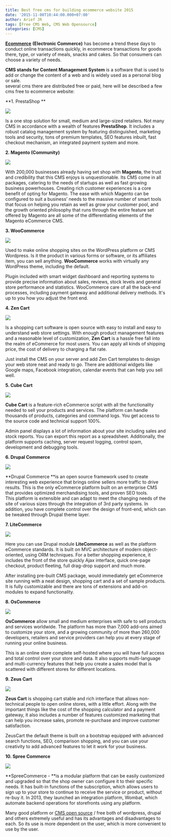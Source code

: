 ```yaml
---
title: Best free cms for building ecommerce website 2015
date: '2015-11-08T10:44:00.000+07:00'
author: Arief JR
tags: [Free CMS Web, CMS Web Opensource]
categories: [CMS]
---
```


[**Ecommerce**](https://arief-jr.blogspot.com/) **(Electronic Commerce)** has become a trend these days to conduct online transactions quickly, in ecommerce transactions for goods there, type, or variety of meals, snacks and cakes. So that consumers can choose a variety of needs.  

**CMS stands for Content Management System** is a software that is used to add or change the content of a web and is widely used as a personal blog or sale.  
several cms there are distributed free or paid, here will be described a few cms free to ecommerce website:  

**1. PrestaShop **  


![](https://2.bp.blogspot.com/-k0XzM4Azojw/VjtlAGLWWGI/AAAAAAAACVM/RAYW2nSPHxk/s1600/PrestaShop.jpg)

Is a one stop solution for small, medium and large-sized retailers. Not many CMS in accordance with a wealth of features **PrestaShop**. It includes a robust catalog management system by featuring distinguished, marketing tools and security, tons of premium templates, SEO features inbuilt, fast checkout mechanism, an integrated payment system and more.  

**2. Magento (Community)**  

![](https://1.bp.blogspot.com/-o2vbuUKCQm8/Vjt2NSLQkiI/AAAAAAAACVc/9DXDO1OtGl0/s1600/1-Magento.jpg)

With 200,000 businesses already having set shop with **Magento**, the trust and credibility that this CMS enjoys is unquestionable. Its CMS come in all packages, catering to the needs of startups as well as fast growing business powerhouses. Creating rich customer experiences is a core benefit of opting for Magento. The ease with which Magento can be configured to suit a business’ needs to the massive number of smart tools that focus on helping you retain as well as grow your customer pool, and the growth oriented philosophy that runs through the entire feature set offered by Magento are all some of the differentiating elements of the Magento eCommerce CMS.  

**3. WooCommerce**  

![](https://4.bp.blogspot.com/-A3hASKCTX-I/Vj69FrbN6XI/AAAAAAAACWE/k5lD5BTCGXc/s1600/WooCommerce.jpg)

Used to make online shopping sites on the WordPress platform or CMS Wordpress. Is it the product in various forms or software, or its affiliates item, you can sell anything. **WooCommerce** works with virtually any WordPress theme, including the default.  

Plugin included with smart widget dashboard and reporting systems to provide precise information about sales, reviews, stock levels and general store performance and statistics. WooCommerce care of all the back-end processes, including payment gateway and additional delivery methods. It's up to you how you adjust the front end.  

**4. Zen Cart**  

![](https://2.bp.blogspot.com/-cjn4YaYVv6A/Vj69zT-TZ6I/AAAAAAAACWM/HaL6InwbpXE/s1600/zen-cart.jpg)

Is a shopping cart software is open source with easy to install and easy to understand web store settings. With enough product management features and a reasonable level of customization, **Zen Cart** is a hassle free fall into the realm of eCommerce for most users. You can apply all kinds of shipping price, the cost of delivery to charging a flat rate.  

Just install the CMS on your server and add Zen Cart templates to design your web store neat and ready to go. There are additional widgets like Google maps, Facebook integration, calendar events that can help you sell well.  

**5. Cube Cart**  

![](https://4.bp.blogspot.com/-0mlGUYSkID0/Vj6-qMI2-kI/AAAAAAAACWU/-7QldPkzJtA/s1600/CubeCart.jpg)

**Cube Cart** is a feature-rich eCommerce script with all the functionality needed to sell your products and services. The platform can handle thousands of products, categories and command logs. You get access to the source code and technical support 100%.  

Admin panel displays a lot of information about your site including sales and stock reports. You can export this report as a spreadsheet. Additionally, the platform supports caching, server request logging, control spam, development and debugging tools.  

**6. Drupal Commerce**  

![](https://1.bp.blogspot.com/-Op__TIC1JrI/Vj6_i28jO8I/AAAAAAAACWc/8oB0yMce-ZM/s1600/Drupal-eCommerce.jpg)


**Drupal Commerce **is an open source framework used to create interesting web experience that brings online sellers more traffic to drive results. This is the only eCommerce platform built on an enterprise CMS that provides optimized merchandising tools, and proven SEO tools.  
This platform is extensible and can adapt to meet the changing needs of the site of various sizes through the integration of 3rd party systems. In addition, you have complete control over the design of front-end, which can be tweaked through Drupal theme layer.  

**7. LiteCommerce**  

![](https://4.bp.blogspot.com/-IquklfABcVo/Vj7Aeaw05-I/AAAAAAAACWo/dq6YAAWC67U/s1600/LiteCommerce.jpg)


Here you can use Drupal module **LiteCommerce** as well as the platform eCommerce standards. It is built on MVC architecture of modern object-oriented, using ORM techniques. For a better shopping experience, it includes the front of the store quickly Ajax interface, quick one-page checkout, product fleeting, full drag-drop support and much more.  

After installing pre-built CMS package, would immediately get eCommerce site running with a neat design, shopping cart and a set of sample products. It is fully customizable and there are tons of extensions and add-on modules to expand functionality.  

**8. OsCommerce**  

![](https://3.bp.blogspot.com/-hBHFtA0rOrI/Vj7B48S961I/AAAAAAAACW0/PJ_eNod7Swg/s1600/oscommerce.jpg)

**OsCommerce** allow small and medium enterprises with safe to sell products and services worldwide. The platform has more than 7,000 add-ons aimed to customize your store, and a growing community of more than 260,000 developers, retailers and service providers can help you at every stage of running your online business.  

This is an online store complete self-hosted where you will have full access and total control over your store and data. It also supports multi-language and multi-currency features that help you create a sales model that is scattered with different stores for different locations.  

**9. Zeus Cart**  

![](https://4.bp.blogspot.com/-BlYRtaJxCyM/Vj7CLq88QUI/AAAAAAAACW8/cieL6nimD1A/s1600/ZeusCart.jpg)


**Zeus Cart** is shopping cart stable and rich interface that allows non-technical people to open online stores, with a little effort. Along with the important things like the cost of the shopping calculator and a payment gateway, it also includes a number of features customized marketing that can help you increase sales, promote re-purchase and improve customer satisfaction.

ZeusCart the default theme is built on a bootstrap equipped with advanced search functions, SEO, comparison shopping, and you can use your creativity to add advanced features to let it work for your business.

**10. Spree Commerce**

![](https://3.bp.blogspot.com/-3y5kGrN6r6k/Vj7DF_CT3gI/AAAAAAAACXI/NfYE0QE0fZg/s1600/2-SpreeCommerce.jpg)

**SpreeCommerce - **is a modular platform that can be easily customized and upgraded so that the shop owner can configure it to their specific needs. It has built-in functions of the subscription, which allows users to sign up to your store to continue to receive the service or product, without re-buy it. In 2013, they launched an integration platform, Wombat, which automate backend operations for storefronts using any platform.  
  
Many good platform or [CMS open source](https://arief-jr.blogspot.com/search/label/News) / free both of wordpress, drupal and others extremely useful and has its advantages and disadvantages to each. So its use is more dependent on the user, which is more convenient to use by the user.